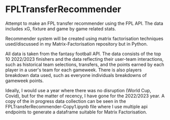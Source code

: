 # FPLTransferRecommender
Attempt to make an FPL transfer recommender using the FPL API. The data includes xG, fixture and game by game related stats.

Recommender system will be created using matrix factorisation techniques used/discussed in my Matrix-Factorisation repository but in Python.

All data is taken from the fantasy football API. The data consists of the top 10 2022/2023 finishers and the data reflecting their user-team interactions, such as historical team selections, transfers, and the points earned by each player in a user's team for each gameweek.
There is also players breakdown data used, such as everyone individuals breakdowns of gameweek points.

Ideally, I would use a year where there was no disruption (World Cup, Covid), but for the matter of recency, I have gone for the 2022/2023 year.
A copy of the in progress data collection can be seen in the FPLTransferRecommender-Copy1.ipynb file where I use multiple api endpoints to generate a dataframe suitable for Matrix Factorisation.
